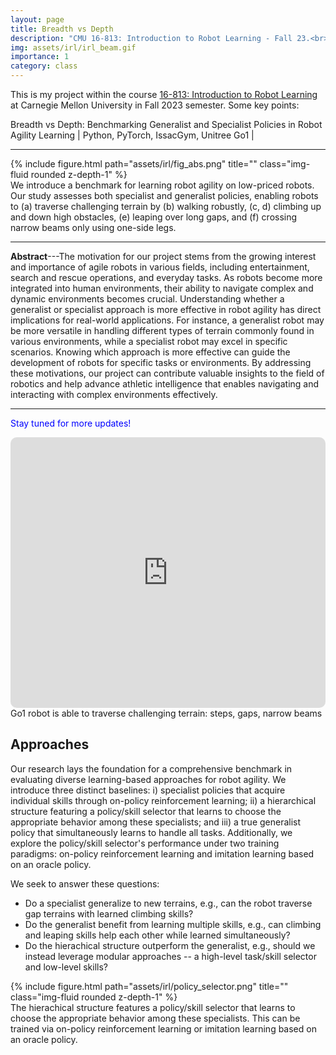 ```yaml
---
layout: page
title: Breadth vs Depth
description: "CMU 16-813: Introduction to Robot Learning - Fall 23.<br> 🤖 Benchmarking Generalists and Specialists in Robot Learning"
img: assets/irl/irl_beam.gif
importance: 1
category: class
---
```

This is my project within the course [16-813: Introduction to Robot Learning](https://16-831.github.io/) at Carnegie Mellon University in Fall 2023 semester. Some key points:

Breadth vs Depth: Benchmarking Generalist and Specialist Policies in Robot Agility Learning \| Python, PyTorch, IssacGym, Unitree Go1 \|
 <!-- [[pdf](/assets/ards/F22_ARDS_Report.pdf)] [[slides](https://docs.google.com/presentation/d/1_4_3-siBjZcEE_0RPOMISLzRe4aqkGiOhhM8N28gGm0/edit?usp=sharing)] -->

---

<div class="row justify-content-sm-center">
    <div class="col-sm-10 mt-3 mt-md-0">
        {% include figure.html path="assets/irl/fig_abs.png" title="" class="img-fluid rounded z-depth-1" %}
    </div>
</div>
<div class="caption">
    We introduce a benchmark for learning robot agility on low-priced robots. Our study assesses both specialist and generalist policies, enabling robots to (a) traverse challenging terrain by (b) walking robustly, (c, d) climbing up and down high obstacles, (e) leaping over long gaps, and (f) crossing narrow beams only using one-side legs.
</div>

---

**Abstract**---The motivation for our project stems from the growing interest and importance of agile robots in various fields, including entertainment, search and rescue operations, and everyday tasks. As robots become more integrated into human environments, their ability to navigate complex and dynamic environments becomes crucial. Understanding whether a generalist or specialist approach is more effective in robot agility has direct implications for real-world applications. For instance, a generalist robot may be more versatile in handling different types of terrain commonly found in various environments, while a specialist robot may excel in specific scenarios. Knowing which approach is more effective can guide the development of robots for specific tasks or environments.
By addressing these motivations, our project can contribute valuable insights to the field of robotics and help advance athletic intelligence that enables navigating and interacting with complex environments effectively.

---

<span style="color:blue"> Stay tuned for more updates!</span>

<iframe height="433" src="https://www.youtube.com/embed/_TqcasN4f5c?si=T5FXf7TeYjyc5ist" title="YouTube video player" frameborder="0" style="border: 0px solid #bbb; border-radius: 10px; width: 100%;" allow="accelerometer; autoplay; clipboard-write; encrypted-media; gyroscope; picture-in-picture" allowfullscreen=""></iframe>
<div class="caption">
    Go1 robot is able to traverse challenging terrain: steps, gaps, narrow beams
</div>

## Approaches

Our research lays the foundation for a comprehensive benchmark in evaluating diverse learning-based approaches for robot agility. We introduce three distinct baselines: i) specialist policies that acquire individual skills through on-policy reinforcement learning; ii) a hierarchical structure featuring a policy/skill selector that learns to choose the appropriate behavior among these specialists; and iii) a true generalist policy that simultaneously learns to handle all tasks. Additionally, we explore the policy/skill selector's performance under two training paradigms: on-policy reinforcement learning and imitation learning based on an oracle policy.

We seek to answer these questions:

- Do a specialist generalize to new terrains, e.g., can the robot traverse gap terrains with learned climbing skills?
- Do the generalist benefit from learning multiple skills, e.g., can climbing and leaping skills help each other while learned simultaneously?
- Do the hierachical structure outperform the generalist, e.g., should we instead leverage modular approaches -- a high-level task/skill selector and low-level skills?

<div class="row justify-content-sm-center">
    <div class="col-sm-8 mt-3 mt-md-0">
        {% include figure.html path="assets/irl/policy_selector.png" title="" class="img-fluid rounded z-depth-1" %}
    </div>
</div>
<div class="caption">
    The hierachical structure features a policy/skill selector that learns to choose the appropriate behavior among these specialists. This can be trained via on-policy reinforcement learning or imitation learning based on an oracle policy.
</div>
